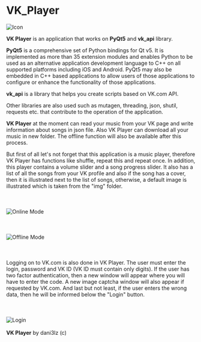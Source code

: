 # VK_Player
![Icon](https://i.imgur.com/GGSlTqE.png)

**VK Player** is an application that works on **PyQt5** and **vk_api** library.

**PyQt5** is a comprehensive set of Python bindings for Qt v5. It is implemented as more than 35 extension modules and enables Python to be used as an alternative application development language to C++ on all supported platforms including iOS and Android.
PyQt5 may also be embedded in C++ based applications to allow users of those applications to configure or enhance the functionality of those applications.

**vk_api** is a library that helps you create scripts based on VK.com API.

Other libraries are also used such as mutagen, threading, json, shutil, requests etc. that contribute to the operation of the application.

**VK Player** at the moment can read your music from your VK page and write information about songs in json file. Also VK Player can download all your music in new folder. The offline function will also be available after this process.

But first of all let's not forget that this application is a music player, therefore VK Player has functions like shuffle, repeat this and repeat once. In addition, this player contains a volume slider and a song progress slider.
It also has a list of all the songs from your VK profile and also if the song has a cover, then it is illustrated next to the list of songs, otherwise, a default image is illustrated which is taken from the "img" folder.
</br>
</br>
</br>
</br>
![Online Mode](https://i.imgur.com/abZNTQN.png)
</br>
</br>
</br>
</br>
![Offline Mode](https://i.imgur.com/WBSDfiR.png)
</br>
</br>
</br>
</br>
Logging on to VK.com is also done in VK Player. The user must enter the login, password and VK ID (VK ID must contain only digits). If the user has two factor authentication, then a new window will appear where you will have to enter the code. 
A new image captcha window will also appear if requested by VK.com. And last but not least, if the user enters the wrong data, then he will be informed below the "Login" button.
</br>
</br>
</br>
</br>
![Login](https://i.imgur.com/YTJEQJv.png)
</br>
</br>
**VK Player** by dani3lz (c)
